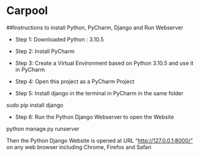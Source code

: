 # Carpool

##Instructions to install Python, PyCharm, Django and Run Webserver

* Step 1: Downloaded Python : 3.10.5

* Step 2: Install PyCharm

* Step 3: Create a Virtual Environment based on Python 3.10.5 and use it in PyCharm

* Step 4: Open this project as a PyCharm Project

* Step 5: Install django in the terminal in PyCharm in the same folder

sudo pip install django

* Step 6: Run the Python Django Webserver to open the Website

python manage.py runserver

Then the Python Django Website is opened at URL “http://127.0.0.1:8000/“ on any web browser including Chrome, Firefox and Safari

